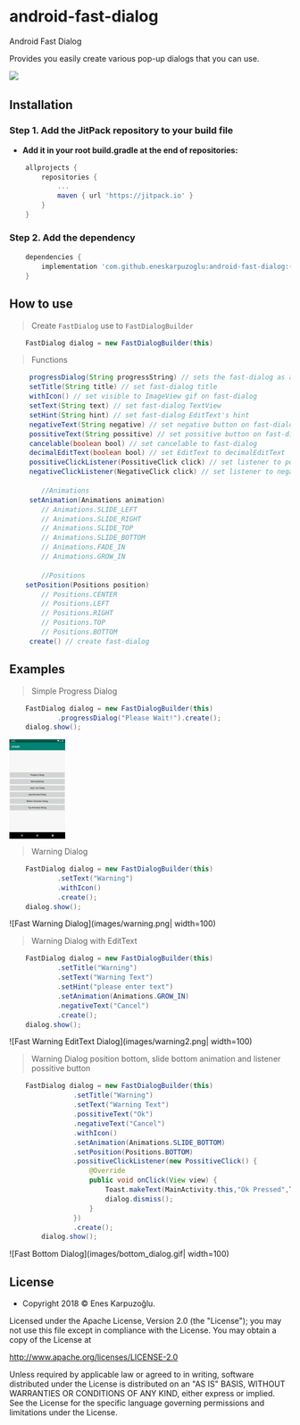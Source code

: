 # android-fast-dialog
Android Fast Dialog 

Provides you easily create various pop-up dialogs that you can use.

[![](https://jitpack.io/v/eneskarpuzoglu/android-fast-dialog.svg)](https://jitpack.io/#eneskarpuzoglu/android-fast-dialog)

## Installation

### Step 1. Add the JitPack repository to your build file

- **Add it in your root build.gradle at the end of repositories:**

```gradle
	allprojects {
		repositories {
			...
			maven { url 'https://jitpack.io' }
		}
	}
```
### Step 2. Add the dependency

```gradle
	dependencies {
	    implementation 'com.github.eneskarpuzoglu:android-fast-dialog:($LastVersion)'
	}
```

## How to use

> Create `FastDialog` use to `FastDialogBuilder`
```java
	FastDialog dialog = new FastDialogBuilder(this)
```
> Functions
```java
	 progressDialog(String progressString) // sets the fast-dialog as a progress dialog
	 setTitle(String title) // set fast-dialog title
	 withIcon() // set visible to ImageView gif on fast-dialog
	 setText(String text) // set fast-dialog TextView
	 setHint(String hint) // set fast-dialog EditText's hint
	 negativeText(String negative) // set negative button on fast-dialog and set button text
	 possitiveText(String possitive) // set possitive button on fast-dialog and set button text
	 cancelable(boolean bool) // set cancelable to fast-dialog
	 decimalEditText(boolean bool) // set EditText to decimalEditText
	 possitiveClickListener(PossitiveClick click) // set listener to possitive button
	 negativeClickListener(NegativeClick click) // set listener to negative button
	 
		//Animations
	 setAnimation(Animations animation)
		// Animations.SLIDE_LEFT
		// Animations.SLIDE_RIGHT
		// Animations.SLIDE_TOP
		// Animations.SLIDE_BOTTOM
		// Animations.FADE_IN
		// Animations.GROW_IN
		
		//Positions
	setPosition(Positions position)
		// Positions.CENTER
		// Positions.LEFT
		// Positions.RIGHT
		// Positions.TOP
		// Positions.BOTTOM
	 create() // create fast-dialog
```

## Examples
> Simple Progress Dialog
```java
	FastDialog dialog = new FastDialogBuilder(this)
			.progressDialog("Please Wait!").create();
	dialog.show();
```
<img width="100px" src="images/progress.gif" align="center"/>

>  Warning Dialog
```java
	FastDialog dialog = new FastDialogBuilder(this)
			.setText("Warning")
			.withIcon()
			.create();
	dialog.show();
```
![Fast Warning Dialog](images/warning.png| width=100)

>  Warning Dialog with EditText
```java
	FastDialog dialog = new FastDialogBuilder(this)
			.setTitle("Warning")
			.setText("Warning Text")
			.setHint("please enter text")
			.setAnimation(Animations.GROW_IN)
			.negativeText("Cancel")
			.create();
	dialog.show();
```
![Fast Warning EditText Dialog](images/warning2.png| width=100)

>  Warning Dialog position bottom, slide bottom animation and listener possitive button
```java
	FastDialog dialog = new FastDialogBuilder(this)
                .setTitle("Warning")
                .setText("Warning Text")
                .possitiveText("Ok")
                .negativeText("Cancel")
                .withIcon()
                .setAnimation(Animations.SLIDE_BOTTOM)
                .setPosition(Positions.BOTTOM)
                .possitiveClickListener(new PossitiveClick() {
                    @Override
                    public void onClick(View view) {
                        Toast.makeText(MainActivity.this,"Ok Pressed",Toast.LENGTH_SHORT).show();
                        dialog.dismiss();
                    }
                })
                .create();
        dialog.show();
```
![Fast Bottom Dialog](images/bottom_dialog.gif| width=100)

## License

- Copyright 2018 © Enes Karpuzoğlu.

Licensed under the Apache License, Version 2.0 (the "License");
you may not use this file except in compliance with the License.
You may obtain a copy of the License at

   http://www.apache.org/licenses/LICENSE-2.0

Unless required by applicable law or agreed to in writing, software
distributed under the License is distributed on an "AS IS" BASIS,
WITHOUT WARRANTIES OR CONDITIONS OF ANY KIND, either express or implied.
See the License for the specific language governing permissions and
limitations under the License.




